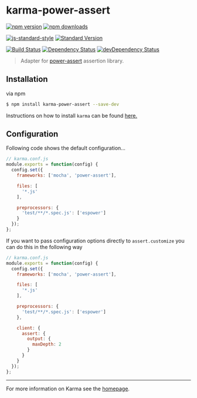 # karma-power-assert

[![npm version](https://img.shields.io/npm/v/karma-power-assert.svg?style=flat-square)](https://www.npmjs.com/package/karma-power-assert) [![npm downloads](https://img.shields.io/npm/dm/karma-power-assert.svg?style=flat-square)](https://www.npmjs.com/package/karma-power-assert)

[![js-standard-style](https://img.shields.io/badge/code%20style-standard-brightgreen.svg?style=flat-square)](https://github.com/watilde/karma-power-assert) [![Standard Version](https://img.shields.io/badge/release-standard%20version-brightgreen.svg?style=flat-square)](https://github.com/watilde/karma-power-assert)

[![Build Status](https://img.shields.io/travis/watilde/karma-power-assert/master.svg?style=flat-square)](https://travis-ci.org/watilde/karma-power-assert) [![Dependency Status](https://img.shields.io/david/watilde/karma-power-assert.svg?style=flat-square)](https://david-dm.org/watilde/karma-power-assert) [![devDependency Status](https://img.shields.io/david/dev/watilde/karma-power-assert.svg?style=flat-square)](https://david-dm.org/watilde/karma-power-assert#info=devDependencies)

> Adapter for [power-assert](https://github.com/power-assert-js/power-assert) assertion library.

## Installation
via npm
```bash
$ npm install karma-power-assert --save-dev
```

Instructions on how to install `karma` can be found [here.](http://karma-runner.github.io/0.12/intro/installation.html)


## Configuration
Following code shows the default configuration...
```js
// karma.conf.js
module.exports = function(config) {
  config.set({
    frameworks: ['mocha', 'power-assert'],

    files: [
      '*.js'
    ],

    preprocessors: {
      'test/**/*.spec.js': ['espower']
    }
  });
};
```

If you want to pass configuration options directly to `assert.customize` you can
do this in the following way

```js
// karma.conf.js
module.exports = function(config) {
  config.set({
    frameworks: ['mocha', 'power-assert'],

    files: [
      '*.js'
    ],

    preprocessors: {
      'test/**/*.spec.js': ['espower']
    },

    client: {
      assert: {
        output: {
          maxDepth: 2
        }
      }
    }
  });
};
```

----

For more information on Karma see the [homepage].


[homepage]: http://karma-runner.github.com
